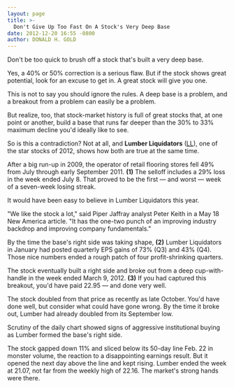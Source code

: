 ```yaml
---
layout: page
title: >-
  Don't Give Up Too Fast On A Stock's Very Deep Base
date: 2012-12-20 16:55 -0800
author: DONALD H. GOLD
---
```





Don't be too quick to brush off a stock that's built a very deep base.


Yes, a 40% or 50% correction is a serious flaw. But if the stock shows great potential, look for an excuse to get in. A great stock will give you one.


This is not to say you should ignore the rules. A deep base is a problem, and a breakout from a problem can easily be a problem.


But realize, too, that stock-market history is full of great stocks that, at one point or another, build a base that runs far deeper than the 30% to 33% maximum decline you'd ideally like to see.


So is this a contradiction? Not at all, and **Lumber Liquidators** ([LL](https://research.investors.com/quote.aspx?symbol=LL)), one of the star stocks of 2012, shows how both are true at the same time.


After a big run-up in 2009, the operator of retail flooring stores fell 49% from July through early September 2011. **(1)** The selloff includes a 29% loss in the week ended July 8. That proved to be the first — and worst — week of a seven-week losing streak.


It would have been easy to believe in Lumber Liquidators this year.


"We like the stock a lot," said Piper Jaffray analyst Peter Keith in a May 18 New America article. "It has the one-two punch of an improving industry backdrop and improving company fundamentals."


By the time the base's right side was taking shape, **(2)** Lumber Liquidators in January had posted quarterly EPS gains of 73% (Q3) and 43% (Q4). Those nice numbers ended a rough patch of four profit-shrinking quarters.


The stock eventually built a right side and broke out from a deep cup-with-handle in the week ended March 9, 2012. **(3)** If you had captured this breakout, you'd have paid 22.95 — and done very well.


The stock doubled from that price as recently as late October. You'd have done well, but consider what could have gone wrong. By the time it broke out, Lumber had already doubled from its September low.


Scrutiny of the daily chart showed signs of aggressive institutional buying as Lumber formed the base's right side.


The stock gapped down 11% and sliced below its 50-day line Feb. 22 in monster volume, the reaction to a disappointing earnings result. But it opened the next day above the line and kept rising. Lumber ended the week at 21.07, not far from the weekly high of 22.16. The market's strong hands were there.




